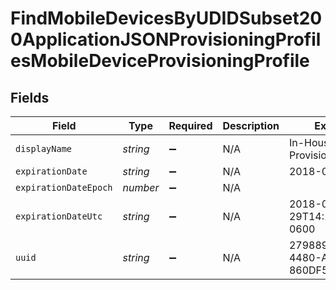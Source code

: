 # FindMobileDevicesByUDIDSubset200ApplicationJSONProvisioningProfilesMobileDeviceProvisioningProfile


## Fields

| Field                                | Type                                 | Required                             | Description                          | Example                              |
| ------------------------------------ | ------------------------------------ | ------------------------------------ | ------------------------------------ | ------------------------------------ |
| `displayName`                        | *string*                             | :heavy_minus_sign:                   | N/A                                  | In-House App Provisioning Profile    |
| `expirationDate`                     | *string*                             | :heavy_minus_sign:                   | N/A                                  | 2018-01-29                           |
| `expirationDateEpoch`                | *number*                             | :heavy_minus_sign:                   | N/A                                  |                                      |
| `expirationDateUtc`                  | *string*                             | :heavy_minus_sign:                   | N/A                                  | 2018-01-29T14:18:02.000-0600         |
| `uuid`                               | *string*                             | :heavy_minus_sign:                   | N/A                                  | 279889AF-1564-4480-A61D-860DF5EFDF26 |